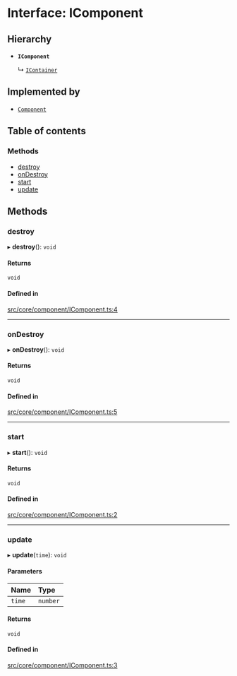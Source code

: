 # Interface: IComponent

## Hierarchy

- **`IComponent`**

  ↳ [`IContainer`](IContainer.md)

## Implemented by

- [`Component`](../classes/Component.md)

## Table of contents

### Methods

- [destroy](IComponent.md#destroy)
- [onDestroy](IComponent.md#ondestroy)
- [start](IComponent.md#start)
- [update](IComponent.md#update)

## Methods

### destroy

▸ **destroy**(): `void`

#### Returns

`void`

#### Defined in

[src/core/component/IComponent.ts:4](https://github.com/hxg2050/hxg/blob/6aa982d/src/core/component/IComponent.ts#L4)

___

### onDestroy

▸ **onDestroy**(): `void`

#### Returns

`void`

#### Defined in

[src/core/component/IComponent.ts:5](https://github.com/hxg2050/hxg/blob/6aa982d/src/core/component/IComponent.ts#L5)

___

### start

▸ **start**(): `void`

#### Returns

`void`

#### Defined in

[src/core/component/IComponent.ts:2](https://github.com/hxg2050/hxg/blob/6aa982d/src/core/component/IComponent.ts#L2)

___

### update

▸ **update**(`time`): `void`

#### Parameters

| Name | Type |
| :------ | :------ |
| `time` | `number` |

#### Returns

`void`

#### Defined in

[src/core/component/IComponent.ts:3](https://github.com/hxg2050/hxg/blob/6aa982d/src/core/component/IComponent.ts#L3)
